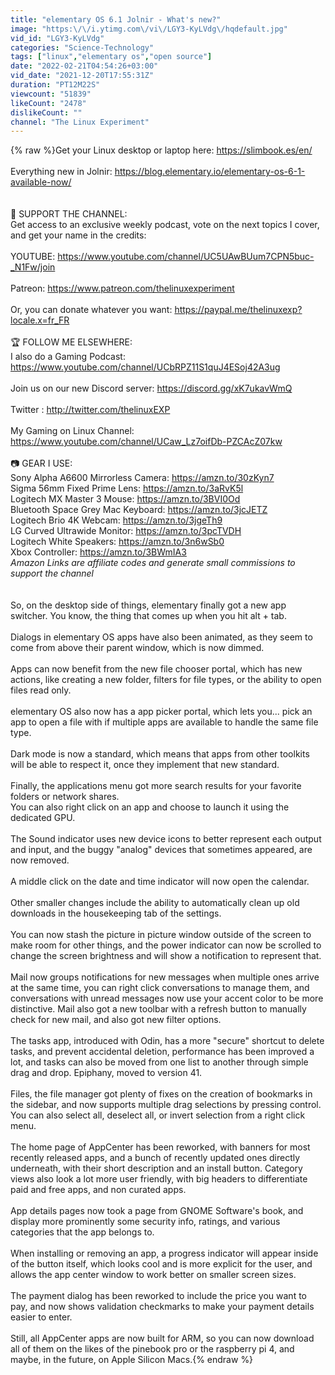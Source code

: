 ```yaml
---
title: "elementary OS 6.1 Jolnir - What's new?"
image: "https:\/\/i.ytimg.com\/vi\/LGY3-KyLVdg\/hqdefault.jpg"
vid_id: "LGY3-KyLVdg"
categories: "Science-Technology"
tags: ["linux","elementary os","open source"]
date: "2022-02-21T04:54:26+03:00"
vid_date: "2021-12-20T17:55:31Z"
duration: "PT12M22S"
viewcount: "51839"
likeCount: "2478"
dislikeCount: ""
channel: "The Linux Experiment"
---
```

{% raw %}Get your Linux desktop or laptop here: <a rel="nofollow" target="blank" href="https://slimbook.es/en/">https://slimbook.es/en/</a><br /><br />Everything new in Jolnir: <a rel="nofollow" target="blank" href="https://blog.elementary.io/elementary-os-6-1-available-now/">https://blog.elementary.io/elementary-os-6-1-available-now/</a><br /><br /><br />👏 SUPPORT THE CHANNEL:<br />Get access to an exclusive weekly podcast, vote on the next topics I cover, and get your name in the credits:<br /><br />YOUTUBE: <a rel="nofollow" target="blank" href="https://www.youtube.com/channel/UC5UAwBUum7CPN5buc-_N1Fw/join">https://www.youtube.com/channel/UC5UAwBUum7CPN5buc-_N1Fw/join</a><br /><br />Patreon: <a rel="nofollow" target="blank" href="https://www.patreon.com/thelinuxexperiment">https://www.patreon.com/thelinuxexperiment</a><br /><br />Or, you can donate whatever you want: <a rel="nofollow" target="blank" href="https://paypal.me/thelinuxexp?locale.x=fr_FR">https://paypal.me/thelinuxexp?locale.x=fr_FR</a><br /><br />🏆 FOLLOW ME ELSEWHERE:<br />I also do a Gaming Podcast: <a rel="nofollow" target="blank" href="https://www.youtube.com/channel/UCbRPZ11S1quJ4ESoj42A3ug">https://www.youtube.com/channel/UCbRPZ11S1quJ4ESoj42A3ug</a><br /><br />Join us on our new Discord server: <a rel="nofollow" target="blank" href="https://discord.gg/xK7ukavWmQ">https://discord.gg/xK7ukavWmQ</a><br /><br />Twitter : <a rel="nofollow" target="blank" href="http://twitter.com/thelinuxEXP">http://twitter.com/thelinuxEXP</a><br /><br />My Gaming on Linux Channel: <a rel="nofollow" target="blank" href="https://www.youtube.com/channel/UCaw_Lz7oifDb-PZCAcZ07kw">https://www.youtube.com/channel/UCaw_Lz7oifDb-PZCAcZ07kw</a><br /><br />📷 GEAR I USE:<br />Sony Alpha A6600 Mirrorless Camera: <a rel="nofollow" target="blank" href="https://amzn.to/30zKyn7">https://amzn.to/30zKyn7</a><br />Sigma 56mm Fixed Prime Lens: <a rel="nofollow" target="blank" href="https://amzn.to/3aRvK5l">https://amzn.to/3aRvK5l</a><br />Logitech MX Master 3 Mouse: <a rel="nofollow" target="blank" href="https://amzn.to/3BVI0Od">https://amzn.to/3BVI0Od</a><br />Bluetooth Space Grey Mac Keyboard: <a rel="nofollow" target="blank" href="https://amzn.to/3jcJETZ">https://amzn.to/3jcJETZ</a><br />Logitech Brio 4K Webcam: <a rel="nofollow" target="blank" href="https://amzn.to/3jgeTh9">https://amzn.to/3jgeTh9</a><br />LG Curved Ultrawide Monitor: <a rel="nofollow" target="blank" href="https://amzn.to/3pcTVDH">https://amzn.to/3pcTVDH</a><br />Logitech White Speakers: <a rel="nofollow" target="blank" href="https://amzn.to/3n6wSb0">https://amzn.to/3n6wSb0</a><br />Xbox Controller: <a rel="nofollow" target="blank" href="https://amzn.to/3BWmIA3">https://amzn.to/3BWmIA3</a><br />*Amazon Links are affiliate codes and generate small commissions to support the channel*<br /><br /><br />So, on the desktop side of things, elementary finally got a new app switcher. You know, the thing that comes up when you hit alt + tab.<br /><br />Dialogs in elementary OS apps have also been animated, as they seem to come from above their parent window, which is now dimmed.<br /><br />Apps can now benefit from the new file chooser portal, which has new actions, like creating a new folder, filters for file types, or the ability to open files read only.<br /><br />elementary OS also now has a app picker portal, which lets you... pick an app to open a file with if multiple apps are available to handle the same file type.<br /><br />Dark mode is now a standard, which means that apps from other toolkits will be able to respect it, once they implement that new standard.<br /><br />Finally, the applications menu got more search results for your favorite folders or network shares.<br />You can also right click on an app and choose to launch it using the dedicated GPU.<br /><br />The Sound indicator uses new device icons to better represent each output and input, and the buggy &quot;analog&quot; devices that sometimes appeared, are now removed. <br /><br />A middle click on the date and time indicator will now open the calendar.<br /><br />Other smaller changes include the ability to automatically clean up old downloads in the housekeeping tab of the settings.<br /><br />You can now stash the picture in picture window outside of the screen to make room for other things, and the power indicator can now be scrolled to change the screen brightness and will show a notification to represent that.<br /><br />Mail now groups notifications for new messages when multiple ones arrive at the same time, you can right click conversations to manage them, and conversations with unread messages now use your accent color to be more distinctive. Mail also got a new toolbar with a refresh button to manually check for new mail, and also got new filter options.<br /><br />The tasks app, introduced with Odin, has a more &quot;secure&quot; shortcut to delete tasks, and prevent accidental deletion, performance has been improved a lot, and tasks can also be moved from one list to another through simple drag and drop. Epiphany, moved to version 41.<br /><br />Files, the file manager got plenty of fixes on the creation of bookmarks in the sidebar, and now supports multiple drag selections by pressing control. You can also select all, deselect all, or invert selection from a right click menu.<br /><br />The home page of AppCenter has been reworked, with banners for most recently released apps, and a bunch of recently updated ones directly underneath, with their short description and an install button. Category views also look a lot more user friendly, with big headers to differentiate paid and free apps, and non curated apps.<br /><br />App details pages now took a page from GNOME Software's book, and display more prominently some security info, ratings, and various categories that the app belongs to.<br /><br />When installing or removing an app, a progress indicator will appear inside of the button itself, which looks cool and is more explicit for the user, and allows the app center window to work better on smaller screen sizes.<br /><br />The payment dialog has been reworked to include the price you want to pay, and now shows validation checkmarks to make your payment details easier to enter. <br /><br />Still, all AppCenter apps are now built for ARM, so you can now download all of them on the likes of the pinebook pro or the raspberry pi 4, and maybe, in the future, on Apple Silicon Macs.{% endraw %}
